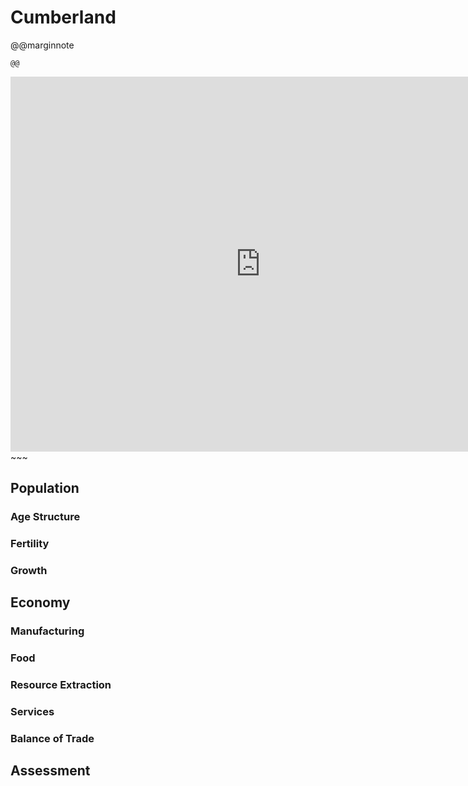 # Cumberland

@@marginnote
~~~<img src="/img/cumber.png" style="width: 100%; display: block;">~~~
@@

~~~
<iframe 
	src="https://njal.s3.us-west-2.amazonaws.com/Nashville.html" 
	title="Nashville area map" 
	width="800" 
	height="600" 
	frameborder="0" 
	scrolling="yes">
</iframe>
~~~


## Population
### Age Structure
### Fertility
### Growth
## Economy
### Manufacturing
### Food
### Resource Extraction
### Services
### Balance of Trade

## Assessment
